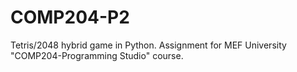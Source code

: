 # COMP204-P2
Tetris/2048 hybrid game in Python. Assignment for MEF University "COMP204-Programming Studio" course.

